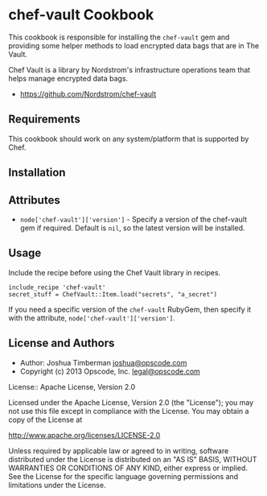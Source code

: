 chef-vault Cookbook
===================

This cookbook is responsible for installing the `chef-vault` gem and
providing some helper methods to load encrypted data bags that are in
The Vault.

Chef Vault is a library by Nordstrom's infrastructure operations team
that helps manage encrypted data bags.

* https://github.com/Nordstrom/chef-vault

## Requirements

This cookbook should work on any system/platform that is supported by Chef.

## Installation

## Attributes

* `node['chef-vault']['version']` - Specify a version of the
  chef-vault gem if required. Default is `nil`, so the latest version
  will be installed.

## Usage

Include the recipe before using the Chef Vault library in recipes.

    include_recipe 'chef-vault'
    secret_stuff = ChefVault::Item.load("secrets", "a_secret")

If you need a specific version of the `chef-vault` RubyGem, then
specify it with the attribute, `node['chef-vault']['version']`.

## License and Authors

- Author: Joshua Timberman <joshua@opscode.com>
- Copyright (c) 2013 Opscode, Inc. <legal@opscode.com>

License:: Apache License, Version 2.0

Licensed under the Apache License, Version 2.0 (the "License");
you may not use this file except in compliance with the License.
You may obtain a copy of the License at

   http://www.apache.org/licenses/LICENSE-2.0

Unless required by applicable law or agreed to in writing, software
distributed under the License is distributed on an "AS IS" BASIS,
WITHOUT WARRANTIES OR CONDITIONS OF ANY KIND, either express or implied.
See the License for the specific language governing permissions and
limitations under the License.
